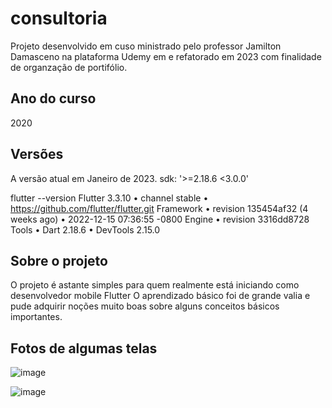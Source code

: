 # consultoria
Projeto desenvolvido em cuso ministrado pelo professor Jamilton Damasceno na plataforma Udemy em e refatorado em 2023 com finalidade de organzação de portifólio.

## Ano do curso 
2020

## Versões

A versão atual em Janeiro de 2023.
sdk: '>=2.18.6 <3.0.0'

flutter --version
Flutter 3.3.10 • channel stable • https://github.com/flutter/flutter.git 
Framework • revision 135454af32 (4 weeks ago) • 2022-12-15 07:36:55 -0800
Engine • revision 3316dd8728
Tools • Dart 2.18.6 • DevTools 2.15.0


## Sobre o projeto
O projeto é astante simples para quem realmente está iniciando como desenvolvedor mobile Flutter
O aprendizado básico foi de grande valia e pude adquirir noções muito boas sobre alguns conceitos básicos importantes.

## Fotos de algumas telas
![image](https://user-images.githubusercontent.com/89614792/212500320-57834897-0d87-4f7c-b728-4499de48bbb0.png)

![image](https://user-images.githubusercontent.com/89614792/212500310-9f326ab8-32df-4b54-878c-202f35644a49.png)


